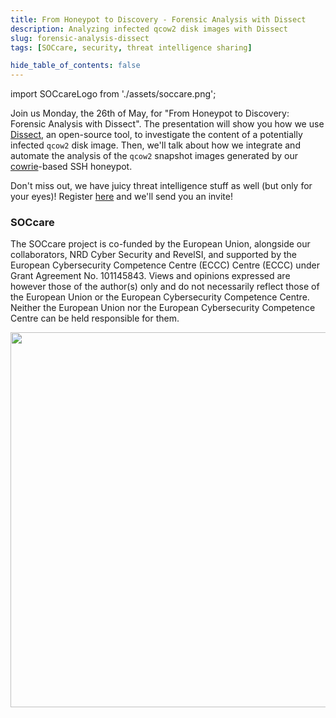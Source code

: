```yaml
---
title: From Honeypot to Discovery - Forensic Analysis with Dissect
description: Analyzing infected qcow2 disk images with Dissect
slug: forensic-analysis-dissect
tags: [SOCcare, security, threat intelligence sharing]

hide_table_of_contents: false
---
```


import SOCcareLogo from './assets/soccare.png';

Join us Monday, the 26th of May, for "From Honeypot to Discovery: Forensic Analysis with Dissect".
The presentation will show you how we use [Dissect](https://github.com/fox-it/dissect), an open-source tool, to investigate the content of a potentially infected `qcow2` disk image.
Then, we'll talk about how we integrate and automate the analysis of the `qcow2` snapshot images generated by our [cowrie](https://github.com/cowrie/cowrie)-based SSH honeypot.

Don't miss out, we have juicy threat intelligence stuff as well (but only for your eyes)! Register [here](https://indico.upb.ro/event/5/) and we'll send you an invite!

<!-- truncate -->

### SOCcare

The SOCcare project is co-funded by the European Union, alongside our collaborators,
NRD Cyber Security and RevelSI, and supported by the
European Cybersecurity Competence Centre (ECCC) Centre (ECCC) under Grant Agreement No. 101145843.
Views and opinions expressed are however those of the author(s) only and do not necessarily
reflect those of the European Union or the European Cybersecurity Competence Centre.
Neither the European Union nor the European Cybersecurity Competence Centre can be held responsible for them.

<img src={SOCcareLogo} width="600"/>

